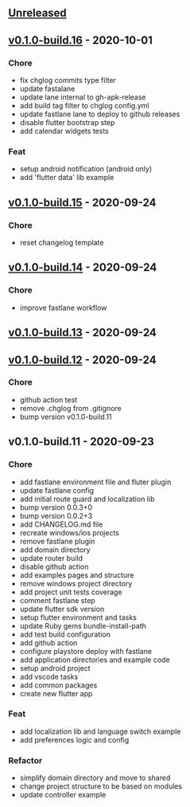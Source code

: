 <a name="unreleased"></a>
## [Unreleased]


<a name="v0.1.0-build.16"></a>
## [v0.1.0-build.16] - 2020-10-01
### Chore
- fix chglog commits type filter
- update fastalane
- update lane internal to gh-apk-release
- add build tag filter to chglog config.yml
- update fastlane lane to deploy to github releases
- disable flutter bootstrap step
- add calendar widgets tests

### Feat
- setup android notification (android only)
- add 'flutter data' lib example


<a name="v0.1.0-build.15"></a>
## [v0.1.0-build.15] - 2020-09-24
### Chore
- reset changelog template


<a name="v0.1.0-build.14"></a>
## [v0.1.0-build.14] - 2020-09-24
### Chore
- improve fastlane workflow


<a name="v0.1.0-build.13"></a>
## [v0.1.0-build.13] - 2020-09-24

<a name="v0.1.0-build.12"></a>
## [v0.1.0-build.12] - 2020-09-24
### Chore
- github action test
- remove .chglog from .gitignore
- bump version v0.1.0-build.11


<a name="v0.1.0-build.11"></a>
## v0.1.0-build.11 - 2020-09-23
### Chore
- add fastlane environment file and fluter plugin
- update fastlane config
- add initial route guard and localization lib
- bump version 0.0.3+0
- bump version 0.0.2+3
- add CHANGELOG.md file
- recreate windows/ios projects
- remove fastlane plugin
- add domain directory
- update router build
- disable github action
- add examples pages and structure
- remove windows project directory
- add project unit tests coverage
- comment fastlane step
- update flutter sdk version
- setup flutter environment and tasks
- update Ruby gems bundle-install-path
- add test build configuration
- add github action
- configure playstore deploy with fastlane
- add application directories and example code
- setup android project
- add vscode tasks
- add common packages
- create new flutter app

### Feat
- add localization lib and language switch example
- add preferences logic and config

### Refactor
- simplify domain directory and move to shared
- change project structure to be based on modules
- update controller example


[Unreleased]: https://github.com/justdigital/miccional-app/compare/v0.1.0-build.16...HEAD
[v0.1.0-build.16]: https://github.com/justdigital/miccional-app/compare/v0.1.0-build.15...v0.1.0-build.16
[v0.1.0-build.15]: https://github.com/justdigital/miccional-app/compare/v0.1.0-build.14...v0.1.0-build.15
[v0.1.0-build.14]: https://github.com/justdigital/miccional-app/compare/v0.1.0-build.13...v0.1.0-build.14
[v0.1.0-build.13]: https://github.com/justdigital/miccional-app/compare/v0.1.0-build.12...v0.1.0-build.13
[v0.1.0-build.12]: https://github.com/justdigital/miccional-app/compare/v0.1.0-build.11...v0.1.0-build.12
